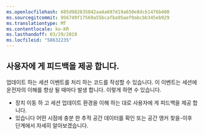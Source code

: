 ```yaml
---
ms.openlocfilehash: 685d982835042aa4a697d19a650e8dcb1476b400
ms.sourcegitcommit: 956749f17569a55bcafba95aef9abcbb345eb929
ms.translationtype: MT
ms.contentlocale: ko-KR
ms.lasthandoff: 03/29/2019
ms.locfileid: "58632235"
---
```

## <a name="provide-feedback-to-the-user"></a>사용자에 게 피드백을 제공 합니다.

업데이트 하는 세션 이벤트를 처리 하는 코드를 작성할 수 있습니다. 이 이벤트는 세션에 운전자의 이해를 향상 될 때마다 발생 합니다. 이렇게 하면 수 있습니다.

- 장치 이동 하 고 세션 업데이트 환경을 이해 하는 대로 사용자에 게 피드백을 제공 합니다.
- 있습니다 어떤 시점에 충분 한 추적 공간 데이터를 확인 또는 공간 앵커 찾을-이후 단계에서 자세히 알아보겠습니다.
